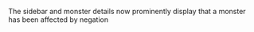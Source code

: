 The sidebar and monster details now prominently display that a monster has been affected by negation